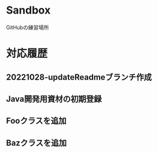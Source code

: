 # Sandbox
GitHubの練習場所

# 対応履歴
## 20221028-updateReadmeブランチ作成
## Java開発用資材の初期登録
## Fooクラスを追加
## Bazクラスを追加